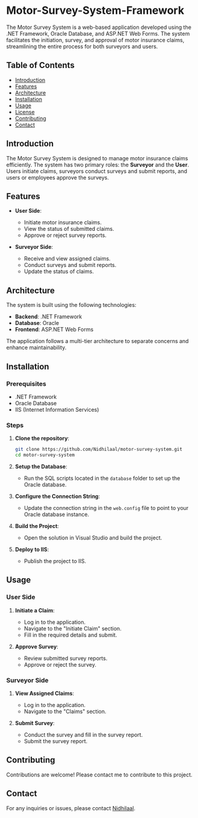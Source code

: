 # Motor-Survey-System-Framework

The Motor Survey System is a web-based application developed using the .NET Framework, Oracle Database, and ASP.NET Web Forms. The system facilitates the initiation, survey, and approval of motor insurance claims, streamlining the entire process for both surveyors and users.

## Table of Contents

- [Introduction](#introduction)
- [Features](#features)
- [Architecture](#architecture)
- [Installation](#installation)
- [Usage](#usage)
- [License](#license)
- [Contributing](#contributing)
- [Contact](#contact)

## Introduction

The Motor Survey System is designed to manage motor insurance claims efficiently. The system has two primary roles: the **Surveyor** and the **User**. Users initiate claims, surveyors conduct surveys and submit reports, and users or employees approve the surveys.

## Features

- **User Side**:
  - Initiate motor insurance claims.
  - View the status of submitted claims.
  - Approve or reject survey reports.

- **Surveyor Side**:
  - Receive and view assigned claims.
  - Conduct surveys and submit reports.
  - Update the status of claims.

## Architecture

The system is built using the following technologies:

- **Backend**: .NET Framework
- **Database**: Oracle
- **Frontend**: ASP.NET Web Forms

The application follows a multi-tier architecture to separate concerns and enhance maintainability.

## Installation

### Prerequisites

- .NET Framework
- Oracle Database
- IIS (Internet Information Services)

### Steps

1. **Clone the repository**:
    ```bash
    git clone https://github.com/Nidhilaal/motor-survey-system.git
    cd motor-survey-system
    ```

2. **Setup the Database**:
   - Run the SQL scripts located in the `database` folder to set up the Oracle database.

3. **Configure the Connection String**:
   - Update the connection string in the `web.config` file to point to your Oracle database instance.

4. **Build the Project**:
   - Open the solution in Visual Studio and build the project.

5. **Deploy to IIS**:
   - Publish the project to IIS.

## Usage

### User Side

1. **Initiate a Claim**:
   - Log in to the application.
   - Navigate to the "Initiate Claim" section.
   - Fill in the required details and submit.

2. **Approve Survey**:
   - Review submitted survey reports.
   - Approve or reject the survey.

### Surveyor Side

1. **View Assigned Claims**:
   - Log in to the application.
   - Navigate to the "Claims" section.

2. **Submit Survey**:
   - Conduct the survey and fill in the survey report.
   - Submit the survey report.

## Contributing

Contributions are welcome! Please contact me to contribute to this project.

## Contact

For any inquiries or issues, please contact [Nidhilaal](mailto:msnidhilal@16gmail.com).
